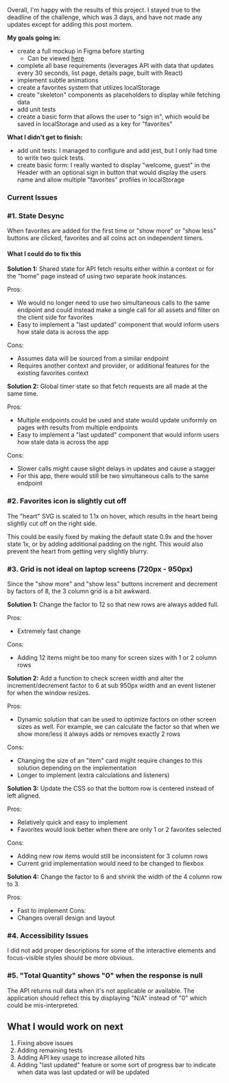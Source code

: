 Overall, I'm happy with the results of this project. I stayed true to the deadline of the challenge, which was 3 days, and have not made any updates except for adding this post mortem.

**My goals going in:**  
- create a full mockup in Figma before starting
  - Can be viewed [here](https://www.figma.com/file/CjcXDnUcNDluEyrIm9j4XG/CrytoWatch-Design?type=design&node-id=0-1&mode=design&t=THlUptZREgi84r8m-0)
- complete all base requirements (leverages API with data that updates every 30 seconds, list page, details page, built with React)
- implement subtle animations  
- create a favorites system that utilizes localStorage  
- create "skeleton" components as placeholders to display while fetching data  
- add unit tests
- create a basic form that allows the user to "sign in", which would be saved in localStorage and used as a key for "favorites"

**What I didn't get to finish:**  
- add unit tests: I managed to configure and add jest, but I only had time to write two quick tests.
- create basic form: I really wanted to display "welcome, guest" in the Header with an optional sign in button that would display the users name and allow multiple "favorites" profiles in localStorage

### Current Issues

### #1. State Desync

When favorites are added for the first time or "show more" or "show less" buttons are clicked, favorites and all coins act on independent timers.

#### What I could do to fix this

**Solution 1:**
Shared state for API fetch results either within a context or for the "home" page instead of using two separate hook instances.

Pros:
- We would no longer need to use two simultaneous calls to the same endpoint and could instead make a single call for all assets and filter on the client side for favorites
- Easy to implement a "last updated" component that would inform users how stale data is across the app

Cons:
- Assumes data will be sourced from a similar endpoint
- Requires another context and provider, or additional features for the existing favorites context

**Solution 2:**
Global timer state so that fetch requests are all made at the same time.

Pros:
- Multiple endpoints could be used and state would update uniformly on pages with results from multiple endpoints
- Easy to implement a "last updated" component that would inform users how stale data is across the app

Cons:
- Slower calls might cause slight delays in updates and cause a stagger
- For this app, there would still be two simultaneous calls to the same endpoint

### #2. Favorites icon is slightly cut off

The "heart" SVG is scaled to 1.1x on hover, which results in the heart being slightly cut off on the right side.

This could be easily fixed by making the default state 0.9x and the hover state 1x, or by adding additional padding on the right. This would also prevent the heart from getting very slightly blurry.

### #3. Grid is not ideal on laptop screens (720px - 950px)

Since the "show more" and "show less" buttons increment and decrement by factors of 8, the 3 column grid is a bit awkward.

**Solution 1:**
Change the factor to 12 so that new rows are always added full.

Pros:
- Extremely fast change

Cons:
- Adding 12 items might be too many for screen sizes with 1 or 2 column rows

**Solution 2:**
Add a function to check screen width and alter the increment/decrement factor to 6 at sub 950px width and an event listener for when the window resizes.

Pros:
- Dynamic solution that can be used to optimize factors on other screen sizes as well. For example, we can calculate the factor so that when we show more/less it always adds or removes exactly 2 rows

Cons:
- Changing the size of an "item" card might require changes to this solution depending on the implementation
- Longer to implement (extra calculations and listeners)

**Solution 3:**
Update the CSS so that the bottom row is centered instead of left aligned.

Pros:
- Relatively quick and easy to implement
- Favorites would look better when there are only 1 or 2 favorites selected

Cons:
- Adding new row items would still be inconsistent for 3 column rows
- Current grid implementation would need to be changed to flexbox

**Solution 4:**
Change the factor to 6 and shrink the width of the 4 column row to 3.

Pros:
- Fast to implement
Cons:
- Changes overall design and layout

### #4. Accessibility Issues

I did not add proper descriptions for some of the interactive elements and focus-visible styles should be more obvious.

### #5. "Total Quantity" shows "0" when the response is null

The API returns null data when it's not applicable or available. The application should reflect this by displaying "N/A" instead of "0" which could be mis-interpreted.

## What I would work on next

1. Fixing above issues
2. Adding remaining tests
3. Adding API key usage to increase alloted hits
4. Adding "last updated" feature or some sort of progress bar to indicate when data was last updated or will be updated
